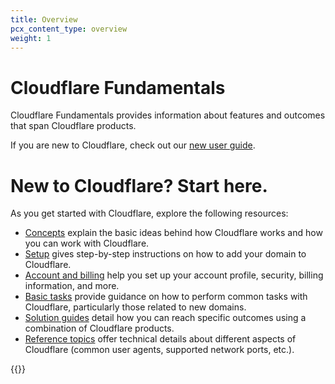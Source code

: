 ```yaml
---
title: Overview
pcx_content_type: overview
weight: 1
---
```


# Cloudflare Fundamentals

Cloudflare Fundamentals provides information about features and outcomes that span Cloudflare products.

If you are new to Cloudflare, check out our [new user guide](/learning-paths/get-started/).

# New to Cloudflare? Start here.

As you get started with Cloudflare, explore the following resources:

- [Concepts](/fundamentals/get-started/concepts/) explain the basic ideas behind how Cloudflare works and how you can work with Cloudflare.
- [Setup](/fundamentals/get-started/setup/) gives step-by-step instructions on how to add your domain to Cloudflare.
- [Account and billing](/fundamentals/account-and-billing/) help you set up your account profile, security, billing information, and more.
- [Basic tasks](/fundamentals/get-started/basic-tasks/) provide guidance on how to perform common tasks with Cloudflare, particularly those related to new domains.
- [Solution guides](/fundamentals/get-started/task-guides/) detail how you can reach specific outcomes using a combination of Cloudflare products.
- [Reference topics](/fundamentals/get-started/reference/) offer technical details about different aspects of Cloudflare (common user agents, supported network ports, etc.).

{{<render file="_pointer-to-workers-zt-docs.md">}}